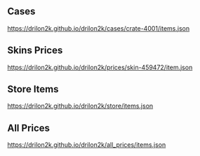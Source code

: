 ## Cases

https://drilon2k.github.io/drilon2k/cases/crate-4001/items.json

## Skins Prices

https://drilon2k.github.io/drilon2k/prices/skin-459472/item.json

## Store Items

https://drilon2k.github.io/drilon2k/store/items.json

## All Prices

https://drilon2k.github.io/drilon2k/all_prices/items.json
